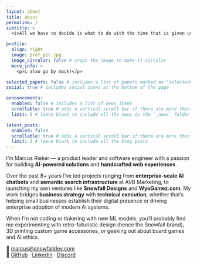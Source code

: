 ```yaml
---
layout: about
title: about
permalink: /
subtitle: >
  <i>All we have to decide is what to do with the time that is given us.</i> ~ J.R.R. Tolkien

profile:
  align: right
  image: prof_pic.jpg
  image_circular: false # crops the image to make it circular
  more_info: >
    <p>i also go by mack!</p>

selected_papers: false # includes a list of papers marked as "selected={true}"
social: true # includes social icons at the bottom of the page

announcements:
  enabled: false # includes a list of news items
  scrollable: true # adds a vertical scroll bar if there are more than 3 news items
  limit: 5 # leave blank to include all the news in the `_news` folder

latest_posts:
  enabled: false
  scrollable: true # adds a vertical scroll bar if there are more than 3 new posts items
  limit: 3 # leave blank to include all the blog posts
---
```


I’m Marcus Rieker — a product leader and software engineer with a passion for building **AI-powered solutions** and **handcrafted web experiences**.

Over the past 8+ years I’ve led projects ranging from **enterprise-scale AI chatbots** and **semantic search infrastructure** at AVB Marketing, to launching my own ventures like **Snowfall Designs** and **WyoGamez.com**. My work bridges **business strategy** with **technical execution**, whether that’s helping small businesses establish their digital presence or driving enterprise adoption of modern AI systems.

When I’m not coding or tinkering with new ML models, you’ll probably find me experimenting with retro-futuristic design (hence the Snowfall brand), 3D printing custom game accessories, or geeking out about board games and AI ethics.

📧 [marcus@snowfalldev.com](mailto:marcus@snowfalldev.com)  
🔗 [GitHub](https://github.com/mzrieker) · [LinkedIn](https://www.linkedin.com/in/mzrieker/) · [Discord](https://discord.com/users/169002008546770944)
